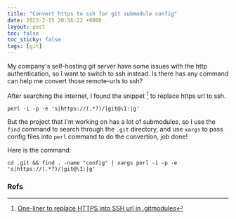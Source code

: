 ```yaml
---
title: "Convert https to ssh for git submodule config"
date: 2023-2-15 20:56:22 +0800
layout: post
toc: false
toc_sticky: false
tags: [git]
---
```


My company's self-hosting git server have some issues with the http
authentication, so I want to switch to ssh instead. Is there has any command
can help me convert those remote-urls to ssh?

After searching the internet, I found the snippet [^1] to replace https url to ssh.

```
perl -i -p -e 's|https://(.*?)/|git@\1:|g'
```

But the project that I'm working on has a lot of submodules, so I use the `find` command to search
through the `.git` directory, and use `xargs` to pass config files into `perl`
command to do the convertion, job done!

Here is the command:

```
cd .git && find . -name "config" | xargs perl -i -p -e 's|https://(.*?)/|git@\1:|g'
```

### Refs

[^1]: [One-liner to replace HTTPS into SSH url in .gitmodules](https://dhoeric.github.io/2017/https-to-ssh-in-gitmodules/)
